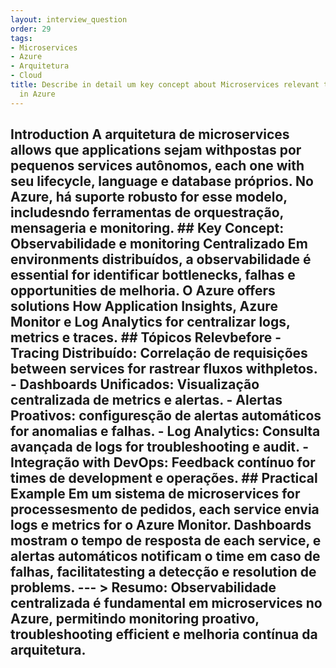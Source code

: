 ```yaml
---
layout: interview_question
order: 29
tags:
- Microservices
- Azure
- Arquitetura
- Cloud
title: Describe in detail um key concept about Microservices relevant to architecture
  in Azure
---
```


## Introduction A arquitetura de microservices allows que applications sejam withpostas por pequenos services autônomos, each one with seu lifecycle, language e database próprios. No Azure, há suporte robusto for esse modelo, includesndo ferramentas de orquestração, mensageria e monitoring. ## Key Concept: Observabilidade e monitoring Centralizado Em environments distribuídos, a observabilidade é essential for identificar bottlenecks, falhas e opportunities de melhoria. O Azure offers solutions How Application Insights, Azure Monitor e Log Analytics for centralizar logs, metrics e traces. ## Tópicos Relevbefore - **Tracing Distribuído**: Correlação de requisições between services for rastrear fluxos withpletos. - **Dashboards Unificados**: Visualização centralizada de metrics e alertas. - **Alertas Proativos**: configuresção de alertas automáticos for anomalias e falhas. - **Log Analytics**: Consulta avançada de logs for troubleshooting e audit. - **Integração with DevOps**: Feedback contínuo for times de development e operações. ## Practical Example Em um sistema de microservices for processesmento de pedidos, each service envia logs e metrics for o Azure Monitor. Dashboards mostram o tempo de resposta de each service, e alertas automáticos notificam o time em caso de falhas, facilitatesting a detecção e resolution de problems. --- > **Resumo:** Observabilidade centralizada é fundamental em microservices no Azure, permitindo monitoring proativo, troubleshooting efficient e melhoria contínua da arquitetura.
